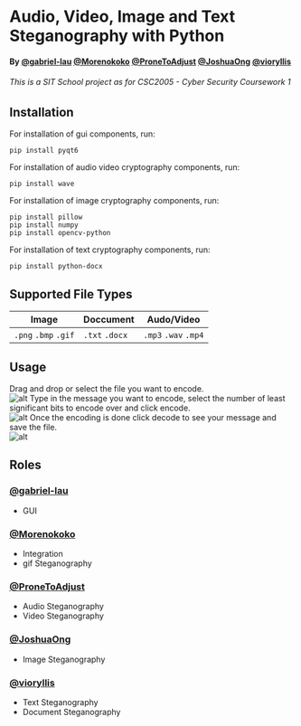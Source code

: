 #  Audio, Video, Image and Text Steganography with Python
#### By [@gabriel-lau](https://www.github.com/gabriel-lau) [@Morenokoko](https://www.github.com/Morenokoko) [@ProneToAdjust](https://www.github.com/ProneToAdjust) [@JoshuaOng](https://www.github.comJoshuaOng) [@vioryllis](https://www.github.com/vioryllis)
###### This is a SIT School project as for CSC2005 - Cyber Security Coursework 1
## Installation
For installation of gui components, run:
```
pip install pyqt6
```
For installation of audio video cryptography components, run:
```
pip install wave
```
For installation of image cryptography components, run: <br />
```
pip install pillow
pip install numpy
pip install opencv-python
```

For installation of text cryptography components, run:
```
pip install python-docx
`````
## Supported File Types  
Image | Doccument | Audo/Video
--- | --- | --- 
`.png` `.bmp` `.gif` | `.txt` `.docx` | `.mp3` `.wav` `.mp4`
## Usage
Drag and drop or select the file you want to encode. <br />
![alt](./README_assets/sc1.png)
Type in the message you want to encode, select the number of least significant bits to encode over and click encode. <br />
![alt](./README_assets/sc2.png)
Once the encoding is done click decode to see your message and save the file. <br />
![alt](./README_assets/sc3.png)

## Roles
### [@gabriel-lau](https://www.github.com/gabriel-lau)
- GUI
### [@Morenokoko](https://www.github.com/Morenokoko)
- Integration
- gif Steganography
### [@ProneToAdjust]()
- Audio Steganography
- Video Steganography
### [@JoshuaOng](https://www.github.comJoshuaOng)
- Image Steganography
### [@vioryllis](https://www.github.com/vioryllis)
- Text Steganography
- Document Steganography